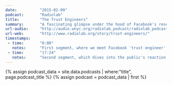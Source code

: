 ```yaml
---
date:          "2015-02-09"
podcast:       "Radiolab"
title:         "The Trust Engineers"
summary:       "A fascinating glimpse under the hood of Facebook's research lab, where various facets of our online experience are carefully crafted and refined. Discussion of the various platform experiments we're all a part of, the ethics of doing such research, and the promise (or danger) of performing social science on a scale previously thought impossible."
url-audio:     "http://audio.wnyc.org/radiolab_podcast/radiolab_podcast15trustengineers.mp3"
url-web:       "http://www.radiolab.org/story/trust-engineers/"
timestamps:
 - time:       "0:00"
   notes:      "First segment, where we meet Facebook 'trust engineer' Arturo Bejar (and a team of other researchers) who are tweaking our online experience bit by bit."
 - time:       "17:24"
   notes:      "Second segment, which dives into the public's reaction to the breaking story that Facebook was tinkering with the positive/negative language in their news feeds (to guage how people responded)."
---
```


{% assign podcast_data = site.data.podcasts | where:"title", page.podcast_title %}
{% assign podcast = podcast_data | first %}